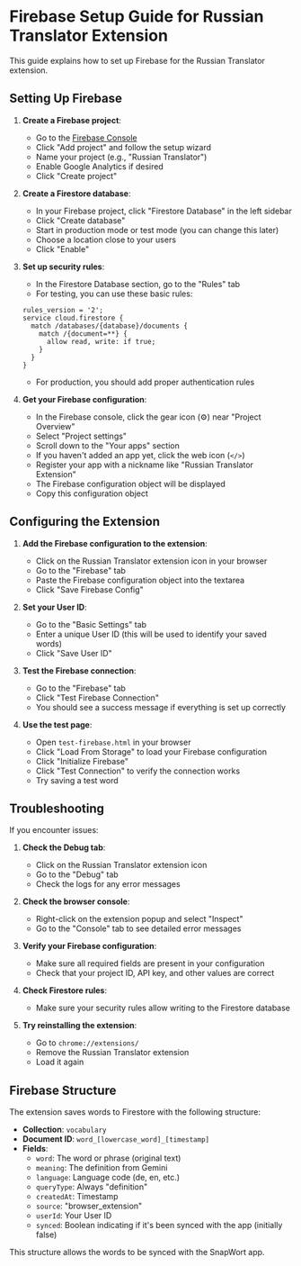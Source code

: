 # Firebase Setup Guide for Russian Translator Extension

This guide explains how to set up Firebase for the Russian Translator extension.

## Setting Up Firebase

1. **Create a Firebase project**:
   - Go to the [Firebase Console](https://console.firebase.google.com/)
   - Click "Add project" and follow the setup wizard
   - Name your project (e.g., "Russian Translator")
   - Enable Google Analytics if desired
   - Click "Create project"

2. **Create a Firestore database**:
   - In your Firebase project, click "Firestore Database" in the left sidebar
   - Click "Create database"
   - Start in production mode or test mode (you can change this later)
   - Choose a location close to your users
   - Click "Enable"

3. **Set up security rules**:
   - In the Firestore Database section, go to the "Rules" tab
   - For testing, you can use these basic rules:
   ```
   rules_version = '2';
   service cloud.firestore {
     match /databases/{database}/documents {
       match /{document=**} {
         allow read, write: if true;
       }
     }
   }
   ```
   - For production, you should add proper authentication rules

4. **Get your Firebase configuration**:
   - In the Firebase console, click the gear icon (⚙️) near "Project Overview"
   - Select "Project settings"
   - Scroll down to the "Your apps" section
   - If you haven't added an app yet, click the web icon (`</>`)
   - Register your app with a nickname like "Russian Translator Extension"
   - The Firebase configuration object will be displayed
   - Copy this configuration object

## Configuring the Extension

1. **Add the Firebase configuration to the extension**:
   - Click on the Russian Translator extension icon in your browser
   - Go to the "Firebase" tab
   - Paste the Firebase configuration object into the textarea
   - Click "Save Firebase Config"

2. **Set your User ID**:
   - Go to the "Basic Settings" tab
   - Enter a unique User ID (this will be used to identify your saved words)
   - Click "Save User ID"

3. **Test the Firebase connection**:
   - Go to the "Firebase" tab
   - Click "Test Firebase Connection"
   - You should see a success message if everything is set up correctly

4. **Use the test page**:
   - Open `test-firebase.html` in your browser
   - Click "Load From Storage" to load your Firebase configuration
   - Click "Initialize Firebase"
   - Click "Test Connection" to verify the connection works
   - Try saving a test word

## Troubleshooting

If you encounter issues:

1. **Check the Debug tab**:
   - Click on the Russian Translator extension icon
   - Go to the "Debug" tab
   - Check the logs for any error messages

2. **Check the browser console**:
   - Right-click on the extension popup and select "Inspect"
   - Go to the "Console" tab to see detailed error messages

3. **Verify your Firebase configuration**:
   - Make sure all required fields are present in your configuration
   - Check that your project ID, API key, and other values are correct

4. **Check Firestore rules**:
   - Make sure your security rules allow writing to the Firestore database

5. **Try reinstalling the extension**:
   - Go to `chrome://extensions/`
   - Remove the Russian Translator extension
   - Load it again

## Firebase Structure

The extension saves words to Firestore with the following structure:

- **Collection**: `vocabulary`
- **Document ID**: `word_[lowercase_word]_[timestamp]`
- **Fields**:
  - `word`: The word or phrase (original text)
  - `meaning`: The definition from Gemini
  - `language`: Language code (de, en, etc.)
  - `queryType`: Always "definition"
  - `createdAt`: Timestamp
  - `source`: "browser_extension"
  - `userId`: Your User ID
  - `synced`: Boolean indicating if it's been synced with the app (initially false)

This structure allows the words to be synced with the SnapWort app. 